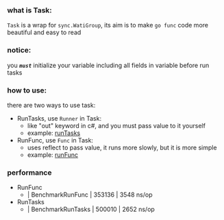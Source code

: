 ### what is Task:

`Task` is a wrap for `sync.WatiGroup`, its aim is to make `go func` code more beautiful and easy to read

### notice:

you ***`must`*** initialize your variable including all fields in variable before run tasks

### how to use:

there are two ways to use task:

- RunTasks, use `Runner` in Task:
  - like "out" keyword in c#, and you must pass value to it yourself
  - example: [runTasks](https://github.com/mint-leaf/gotokit/blob/master/task/task_test.go#L32)
- RunFunc, use `Func` in Task:
  - uses reflect to pass value, it runs more slowly, but it is more simple
  - example: [runFunc](https://github.com/mint-leaf/gotokit/blob/master/task/task_test.go#L54)

### performance

- RunFunc
  - | BenchmarkRunFunc | 353136 | 3548 ns/op
- RunTasks
  - | BenchmarkRunTasks | 500010 | 2652 ns/op
